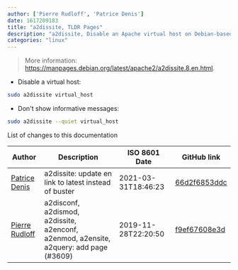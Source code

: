 ```yaml
---
author: ['Pierre Rudloff', 'Patrice Denis']
date: 1617209183
title: "a2dissite, TLDR Pages"
description: "a2dissite, Disable an Apache virtual host on Debian-based OSes."
categories: "linux"
---
```

> More information: <https://manpages.debian.org/latest/apache2/a2dissite.8.en.html>.

- Disable a virtual host:

```bash
sudo a2dissite virtual_host
```

- Don't show informative messages:

```bash
sudo a2dissite --quiet virtual_host
```
List of changes to this documentation


Author | Description | ISO 8601 Date | GitHub link
------|-----|-----|-----
[Patrice Denis](mailto:patrice.denis@gmail.com) | a2dissite: update en link to latest instead of buster | 2021-03-31T18:46:23 | [66d2f6853ddc](https://github.com/tldr-pages/tldr/commit/66d2f6853ddcc80d86a4867d496b38fb250a4f08)
[Pierre Rudloff](mailto:contact@rudloff.pro) | a2disconf, a2dismod, a2dissite, a2enconf, a2enmod, a2ensite, a2query: add page (#3609) | 2019-11-28T22:20:50 | [f9ef67608e3d](https://github.com/tldr-pages/tldr/commit/f9ef67608e3d1f35d9383dc792e1ec6f5df02275)

